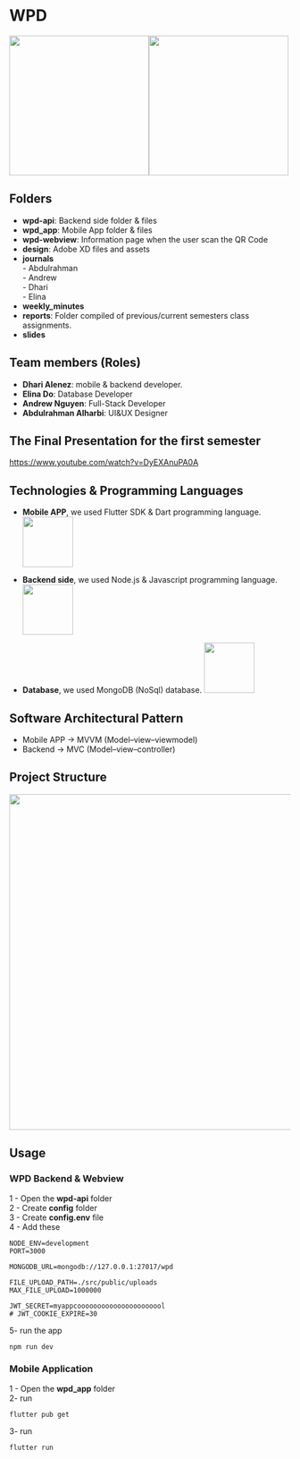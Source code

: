 # WPD

<img src="https://user-images.githubusercontent.com/24327781/134834641-a10c2096-a727-4eda-8da6-e89b12cb5c26.png" width="250" /><img src="https://user-images.githubusercontent.com/24327781/134834647-ce9cd8a0-4a94-4a7c-827c-a351c8478d96.png" width="250" />

## Folders
  - **wpd-api**: Backend side folder & files
  - **wpd_app**: Mobile App folder & files
  - **wpd-webview**: Information page when the user scan the QR Code
  - **design**: Adobe XD files and assets
  - **journals** </br>
        - Abdulrahman </br>
        - Andrew </br>
        - Dhari </br>
        - Elina </br>
  - **weekly_minutes** </br>
  - **reports**: Folder compiled of previous/current semesters class assignments.
  - **slides**

## Team members (Roles)

- **Dhari Alenez**: mobile & backend developer.
- **Elina Do**: Database Developer
- **Andrew Nguyen**: Full-Stack Developer
- **Abdulrahman Alharbi**: UI&UX Designer
  

## The Final Presentation for the first semester

  https://www.youtube.com/watch?v=DyEXAnuPA0A
  
  
## Technologies & Programming Languages
   - **Mobile APP**, we used Flutter SDK & Dart programming language. <img src="https://user-images.githubusercontent.com/24327781/134839727-4c5d4e2c-69d5-45ac-ac9e-3dcf86756cd3.png" width="90" />     

   - **Backend side**, we used Node.js & Javascript programming language. <img src="https://user-images.githubusercontent.com/24327781/134839809-24df39d9-f8f3-4bc9-8d75-baa1cce1d037.png" width="90" />     
   - **Database**, we used MongoDB (NoSql) database. <img src="https://user-images.githubusercontent.com/24327781/134839944-bb7316fc-3ab0-473a-b8ad-3f4b40183f3b.png" width="90" />     


## Software Architectural Pattern
  - Mobile APP -> MVVM (Model–view–viewmodel)
  - Backend -> MVC (Model–view–controller)


## Project Structure

<img src="https://user-images.githubusercontent.com/24327781/119294381-f248e580-bc19-11eb-80f8-4d3f2107c12b.png" width="600" />


## Usage

### WPD Backend & Webview
1 - Open the **wpd-api** folder </br>
2 - Create **config** folder   </br>
3 - Create **config.env** file </br>
4 - Add these
```env
NODE_ENV=development
PORT=3000

MONGODB_URL=mongodb://127.0.0.1:27017/wpd

FILE_UPLOAD_PATH=./src/public/uploads
MAX_FILE_UPLOAD=1000000

JWT_SECRET=myappcoooooooooooooooooooool
# JWT_COOKIE_EXPIRE=30
```

5- run the app
```shell
npm run dev
```
### Mobile Application

1 - Open the **wpd_app** folder </br>
2- run </br>
```shell
flutter pub get
``` 
3- run </br>
```shell
flutter run
```


